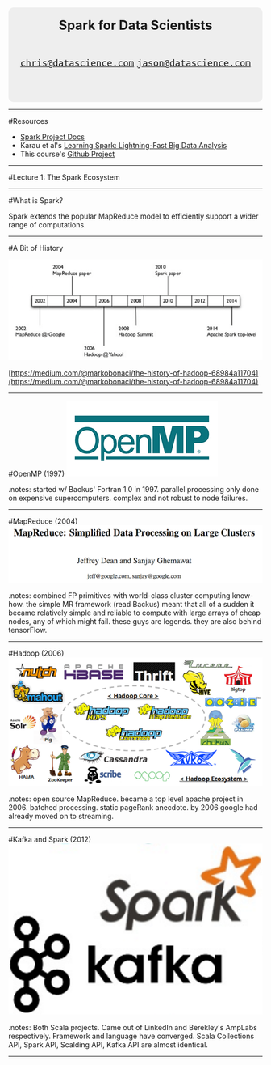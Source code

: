 <div style="border-radius: 10px; background: #EEEEEE; padding: 20px; text-align: center; font-size: 1.5em">
  <big><b>Spark for Data Scientists</b></big> </br>
  </br>

  <code>chris@datascience.com</code>
  <code>jason@datascience.com</code>
  <br/>
  <br/>

</div>

---

#Resources

* [Spark Project Docs](http://spark.apache.org/documentation.html)
* Karau et al's [Learning Spark: Lightning-Fast Big Data Analysis](http://shop.oreilly.com/product/0636920028512.do)
* This course's [Github Project](https://github.com/cem3394/scala-for-data-scientists/tree/gh-pages)

---

#Lecture 1: The Spark Ecosystem

---

#What is Spark?

Spark extends the popular MapReduce model to efficiently support a wider range of computations.

---

#A Bit of History

![](img/history.png)

[https://medium.com/@markobonaci/the-history-of-hadoop-68984a11704](https://medium.com/@markobonaci/the-history-of-hadoop-68984a11704)

---

#OpenMP (1997)
![](img/OpenMP.jpg)

.notes: started w/ Backus' Fortran 1.0 in 1997. parallel processing only done on expensive supercomputers. complex and not robust to node failures.

---

#MapReduce (2004)
![](img/mapreduce.png)

.notes: combined FP primitives with world-class cluster computing know-how. the simple MR framework (read Backus) meant that all of a sudden it became relatively simple and reliable to compute with large arrays of cheap nodes, any of which might fail. these guys are legends. they are also behind tensorFlow.

---

#Hadoop (2006)
![](img/hadoop-ecosystem.png)

.notes: open source MapReduce. became a top level apache project in 2006. batched processing. static pageRank anecdote. by 2006 google had already moved on to streaming.

---

#Kafka and Spark (2012)
![](img/kafka-spark.png)

.notes: Both Scala projects. Came out of LinkedIn and Berekley's AmpLabs respectively. Framework and language have converged. Scala Collections API, Spark API, Scalding API, Kafka API are almost identical.

---
